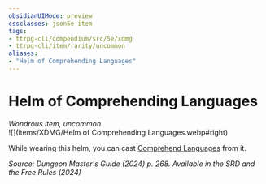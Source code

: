 ```yaml
---
obsidianUIMode: preview
cssclasses: json5e-item
tags:
- ttrpg-cli/compendium/src/5e/xdmg
- ttrpg-cli/item/rarity/uncommon
aliases: 
- "Helm of Comprehending Languages"
---
```

# Helm of Comprehending Languages
*Wondrous item, uncommon*  
![](items/XDMG/Helm of Comprehending Languages.webp#right)


While wearing this helm, you can cast [Comprehend Languages](/3-Mechanics/CLI/spells/comprehend-languages-xphb.md) from it.

*Source: Dungeon Master's Guide (2024) p. 268. Available in the <span title='Systems Reference Document (5.2)'>SRD</span> and the Free Rules (2024)*